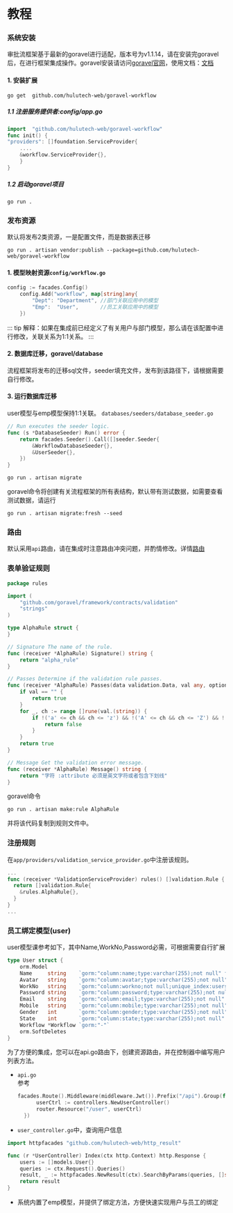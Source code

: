 # 教程

### 系统安装

审批流框架基于最新的goravel进行适配，版本号为v1.1.14，请在安装完goravel后，在进行框架集成操作。goravel安装请访问[goravel官网](https://www.goravel.dev/zh/)，使用文档：[文档](https://hulutech-web.github.io/goravel-workflow.github.io/)

#### 1. 安装扩展
```shell
go get  github.com/hulutech-web/goravel-workflow
```

##### 1.1 注册服务提供者:config/app.go
```go
import	"github.com/hulutech-web/goravel-workflow"
func init() {
"providers": []foundation.ServiceProvider{
	....
	&workflow.ServiceProvider{},
    }
}
```

##### 1.2 启动goravel项目
```shell
go run . 
```
### 发布资源
默认将发布2类资源，一是配置文件，而是数据表迁移
```shell
go run . artisan vendor:publish --package=github.com/hulutech-web/goravel-workflow
```
#### 1. 模型映射资源``config/workflow.go``
```go
config := facades.Config()
	config.Add("workflow", map[string]any{
		"Dept": "Department", //部门关联应用中的模型
		"Emp":  "User",       //员工关联应用中的模型
	})
```
::: tip
解释：如果在集成前已经定义了有关用户与部门模型，那么请在该配置中进行修改，关联关系为1:1关系。
:::
#### 2. 数据库迁移，goravel/database
流程框架将发布的迁移sql文件，seeder填充文件，发布到该路径下，请根据需要自行修改。
#### 3. 运行数据库迁移
user模型与emp模型保持1:1关联。
``databases/seeders/database_seeder.go``
```go
// Run executes the seeder logic.
func (s *DatabaseSeeder) Run() error {
	return facades.Seeder().Call([]seeder.Seeder{
		&WorkflowDatabaseSeeder{},
		&UserSeeder{},
	})
}
```
```shell
go run . artisan migrate
```
goravel命令将创建有关流程框架的所有表结构，默认带有测试数据，如需要查看测试数据，请运行
```shell
go run . artisan migrate:fresh --seed
```
### 路由
默认采用``api``路由，请在集成时注意路由冲突问题，并酌情修改。详情[路由](https://github.com/hulutech-web/goravel-workflow/tree/master/routes)

### 表单验证规则
```go
package rules

import (
	"github.com/goravel/framework/contracts/validation"
	"strings"
)

type AlphaRule struct {
}

// Signature The name of the rule.
func (receiver *AlphaRule) Signature() string {
	return "alpha_rule"
}

// Passes Determine if the validation rule passes.
func (receiver *AlphaRule) Passes(data validation.Data, val any, options ...any) bool {
	if val == "" {
		return true
	}
	for _, ch := range []rune(val.(string)) {
		if !('a' <= ch && ch <= 'z') && !('A' <= ch && ch <= 'Z') && !(strings.Contains("_", string(ch))) {
			return false
		}
	}
	return true
}

// Message Get the validation error message.
func (receiver *AlphaRule) Message() string {
	return "字符 :attribute 必须是英文字符或者包含下划线"
}
```

goravel命令
```shell
go run . artisan make:rule AlphaRule
```
并将该代码复制到规则文件中。
### 注册规则
在``app/providers/validation_service_provider.go``中注册该规则。
```go
...
func (receiver *ValidationServiceProvider) rules() []validation.Rule {
  return []validation.Rule{
    &rules.AlphaRule{},
  }
}
...
```

### 员工绑定模型(user)
user模型课参考如下，其中Name,WorkNo,Password必需，可根据需要自行扩展
```go
type User struct {
	orm.Model
	Name     string    `gorm:"column:name;type:varchar(255);not null" form:"name" json:"name"`
	Avatar   string    `gorm:"column:avatar;type:varchar(255);not null" form:"avatar" json:"avatar"`
	WorkNo   string    `gorm:"column:workno;not null;unique_index:users_workno_unique" json:"workno" form:"workno"`
	Password string    `gorm:"column:password;type:varchar(255);not null" form:"password" json:"password"`
	Email    string    `gorm:"column:email;type:varchar(255);not null" form:"email" json:"email"`
	Mobile   string    `gorm:"column:mobile;type:varchar(255);not null" form:"mobile" json:"mobile"`
	Gender   int       `gorm:"column:gender;type:varchar(255);not null" form:"gender" json:"gender"`
	State    int       `gorm:"column:state;type:varchar(255);not null" form:"state" json:"state"`
	Workflow *Workflow `gorm:"-"`
	orm.SoftDeletes
}
```
为了方便的集成，您可以在api.go路由下，创建资源路由，并在控制器中编写用户列表方法。
- ``api.go``  
  参考  
  ```go
  facades.Route().Middleware(middleware.Jwt()).Prefix("/api").Group(func(router route.Router) {
		userCtrl := controllers.NewUserController()
		router.Resource("/user", userCtrl)
	})
  ```
  
- ``user_controller.go``中，查询用户信息
```go
import httpfacades "github.com/hulutech-web/http_result"

func (r *UserController) Index(ctx http.Context) http.Response {
	users := []models.User{}
	queries := ctx.Request().Queries()
	result, _ := httpfacades.NewResult(ctx).SearchByParams(queries, []string{"excepts"}...).ResultPagination(&users, []string{"Dept"}...)
	return result
}
```
- 系统内置了emp模型，并提供了绑定方法，方便快速实现用户与员工的绑定

